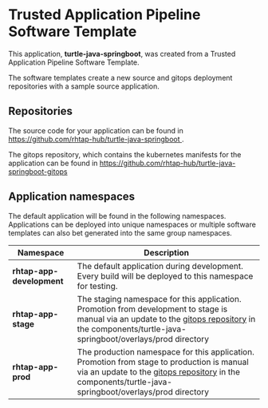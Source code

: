 # Trusted Application Pipeline Software Template

This application, **turtle-java-springboot**, was created from a Trusted Application Pipeline Software Template.

The software templates create a new source and gitops deployment repositories with a sample source application. 

## Repositories

The source code for your application can be found in [https://github.com/rhtap-hub/turtle-java-springboot ](https://github.com/rhtap-hub/turtle-java-springboot ).
 
The gitops repository, which contains the kubernetes manifests for the application can be found in 
[https://github.com/rhtap-hub/turtle-java-springboot-gitops ](https://github.com/rhtap-hub/turtle-java-springboot-gitops ) 

## Application namespaces 

The default application will be found in the following namespaces. Applications can be deployed into unique namespaces or multiple software templates can also bet generated into the same group namespaces.  

|  Namespace   |  Description   |  
| -------- | -------- |   
| **rhtap-app-development** | The default application during development. Every build will be deployed to this namespace for testing. | 
| **rhtap-app-stage** | The staging namespace for this application. Promotion from development to stage is manual via an update to the [gitops repository](https://github.com/rhtap-hub/turtle-java-springboot-gitops ) in the components/turtle-java-springboot/overlays/prod directory |  
| **rhtap-app-prod** | The production namespace for this application. Promotion from stage to production is manual via an update to the [gitops repository](https://github.com/rhtap-hub/turtle-java-springboot-gitops ) in the components/turtle-java-springboot/overlays/prod directory | 
